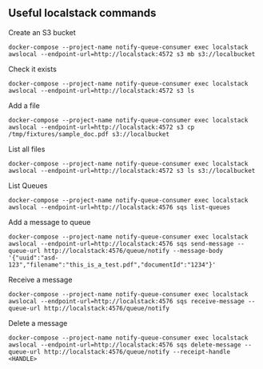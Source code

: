 ## Useful localstack commands

Create an S3 bucket

    docker-compose --project-name notify-queue-consumer exec localstack awslocal --endpoint-url=http://localstack:4572 s3 mb s3://localbucket

Check it exists

    docker-compose --project-name notify-queue-consumer exec localstack awslocal --endpoint-url=http://localstack:4572 s3 ls
    
Add a file

    docker-compose --project-name notify-queue-consumer exec localstack awslocal --endpoint-url=http://localstack:4572 s3 cp /tmp/fixtures/sample_doc.pdf s3://localbucket  
    
List all files
      
    docker-compose --project-name notify-queue-consumer exec localstack awslocal --endpoint-url=http://localstack:4572 s3 ls s3://localbucket    

List Queues

    docker-compose --project-name notify-queue-consumer exec localstack awslocal --endpoint-url=http://localstack:4576 sqs list-queues
    
Add a message to queue

    docker-compose --project-name notify-queue-consumer exec localstack awslocal --endpoint-url=http://localstack:4576 sqs send-message --queue-url http://localstack:4576/queue/notify --message-body '{"uuid":"asd-123","filename":"this_is_a_test.pdf","documentId":"1234"}'
    
Receive a message
    
    docker-compose --project-name notify-queue-consumer exec localstack awslocal --endpoint-url=http://localstack:4576 sqs receive-message --queue-url http://localstack:4576/queue/notify
    
Delete a message
    
    docker-compose --project-name notify-queue-consumer exec localstack awslocal --endpoint-url=http://localstack:4576 sqs delete-message --queue-url http://localstack:4576/queue/notify --receipt-handle <HANDLE>

